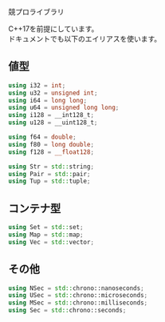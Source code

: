 競プロライブラリ

C++17を前提にしています。  
ドキュメントでも以下のエイリアスを使います。

## 値型

```cpp
using i32 = int;
using u32 = unsigned int;
using i64 = long long;
using u64 = unsigned long long;
using i128 = __int128_t;
using u128 = __uint128_t;

using f64 = double;
using f80 = long double;
using f128 = __float128;

using Str = std::string;
using Pair = std::pair;
using Tup = std::tuple;
```

## コンテナ型

```cpp
using Set = std::set;
using Map = std::map;
using Vec = std::vector;
```

## その他

```cpp
using NSec = std::chrono::nanoseconds;
using USec = std::chrono::microseconds;
using MSec = std::chrono::milliseconds;
using Sec = std::chrono::seconds;
```

